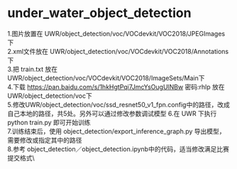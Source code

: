 # under_water_object_detection

1.图片放置在 UWR/object_detection/voc/VOCdevkit/VOC2018/JPEGImages下\
2.xml文件放在 UWR/object_detection/voc/VOCdevkit/VOC2018/Annotations下\
3.把 train.txt 放在 UWR/object_detection/voc/VOCdevkit/VOC2018/ImageSets/Main下\
4.下载 https://pan.baidu.com/s/1hkHgtPqi7JmcYsOugUlNBw  密码:rhlp 放在UWR/object_detection/voc下\
5.修改UWR/object_detection/voc/ssd_resnet50_v1_fpn.config中的路径，改成自己本地的路径，共5处。另外可以通过修改参数调试模型
6.在 UWR 下执行 python train.py 即可开始训练\
7.训练结束后，使用 object_detection/export_inference_graph.py 导出模型，需要修改或指定其中的路径\
8.参考 object_detection／object_detection.ipynb中的代码，适当修改满足比赛提交格式\

